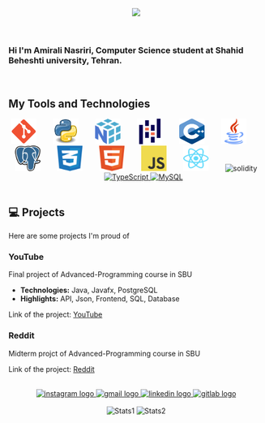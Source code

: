 <p align="center">
  <a href="https://git.io/typing-svg">
    <img src="https://readme-typing-svg.demolab.com?font=Fira+Code&size=40&pause=1000&color=00FF00&center=true&vCenter=true&width=500&lines=----HOPE----"/>
  </a>
</p>

<br>

### Hi I'm Amirali Nasriri, Computer Science student at Shahid Beheshti university, Tehran.

<br>

## My Tools and Technologies

<div align="center">
    <img src="icons/git.svg" alt="git" height=50 width=50">
    <img width=25>
    <img src="icons/python.svg" alt="git" height=50 width=50">
    <img width=25>
    <img src="icons/numpy-1.svg" alt="git" height=50 width=50">
    <img width=25>
    <img src="icons/pandas.svg" alt="git" height=50 width=50">
    <img width=25>
    <img src="icons/c++.svg" alt="git" height=50 width=50">
    <img width=25>
    <img src="icons/java.svg" alt="git" height=50 width=50">
    <img width=25>
    <img src="icons/postgres.svg" alt="git" height=50 width=50">
    <img width=25>
    <img src="icons/css-3.svg" alt="git" height=50 width=50">
    <img width=25>
    <img src="icons/html-1.svg" alt="git" height=50 width=50">
    <img width=25>
    <img src="icons/logo-javascript.svg" alt="git" height=50 width=50">
    <img width=25>
    <img src="icons/react-2.svg" alt="git" height=50 width=50">
    <img width=25>
    <img src="https://upload.wikimedia.org/wikipedia/commons/9/98/Solidity_logo.svg" alt="solidity" height=50 width=50>
    <img width=25>
    <a href="https://www.typescriptlang.org/">
  <img src="https://upload.wikimedia.org/wikipedia/commons/thumb/4/4c/Typescript_logo_2020.svg/1200px-Typescript_logo_2020.svg.png" alt="TypeScript" height=50 width=50>
</a>
  <a href="https://en.wikipedia.org/wiki/MySQL">
  <img src="https://upload.wikimedia.org/wikipedia/commons/thumb/0/0f/Mysql_logo.svg/256px-Mysql_logo.svg.png" alt="MySQL" height=50 width=50>
</a>
</div>

<br>

## 💻 Projects
Here are some projects I'm proud of

### YouTube

Final project of Advanced-Programming course in SBU

- **Technologies:** Java, Javafx, PostgreSQL
- **Highlights:** API, Json, Frontend, SQL, Database

Link of the project: [YouTube]()

### Reddit 

Midterm projct of Advanced-Programming course in SBU

Link of the project: [Reddit](https://github.com/amiralinasiri27/SBU_AP_Reddit)

<br>

<div align="center">
  <a href="https://www.instagram.com/amirali__nasiri_?igsh=aW82cmxvYzRtOHZj" target="_blank">
    <img src="https://img.shields.io/static/v1?message=Instagram&logo=instagram&label=&color=cd486b&logoColor=white&labelColor=&style=for-the-badge" height="27" alt="instagram logo"  />
  </a>
  <a href="amirnasiri1383710@gmail.com" target="_blank">
    <img src="https://img.shields.io/static/v1?message=Gmail&logo=gmail&label=&color=D14836&logoColor=white&labelColor=&style=for-the-badge" height="27" alt="gmail logo"  />
  </a>
  <a href="
  https://www.linkedin.com/in/amirali-nasiri-370646283/" target="_blank">
    <img src="https://img.shields.io/static/v1?message=LinkedIn&logo=linkedin&label=&color=0077B5&logoColor=white&labelColor=&style=for-the-badge" height="27" alt="linkedin logo"  />
  </a>
   <a href="https://gitlab.com/amirnasiri1383710" target="_blank">
    <img src="https://img.shields.io/static/v1?message=GitLab&logo=gitlab&label=&color=FCA121&logoColor=white&labelColor=&style=for-the-badge" height="27" alt="gitlab logo"  />
  </a>
</div>

<br>

<div align="center">
    <img src="https://github-readme-stats.vercel.app/api?username=amiralinasiri27&theme=darcula&show_icons=true&hide_border=true&count_private=true" alt="Stats1" height="150">
    <img src="https://github-readme-stats.vercel.app/api/top-langs/?username=amiralinasiri27&theme=darcula&show_icons=true&hide_border=true&layout=compact" alt="Stats2" height="150">
</div>
